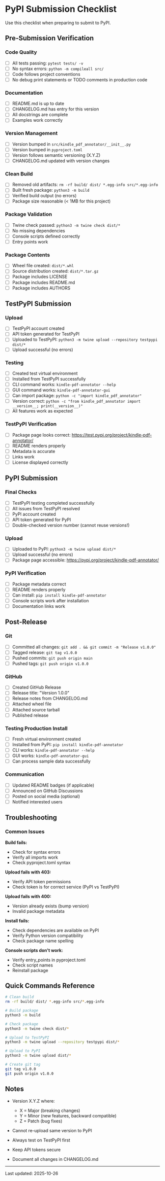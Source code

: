 # PyPI Submission Checklist

Use this checklist when preparing to submit to PyPI.

## Pre-Submission Verification

### Code Quality
- [ ] All tests passing: `pytest tests/ -v`
- [ ] No syntax errors: `python -m compileall src/`
- [ ] Code follows project conventions
- [ ] No debug print statements or TODO comments in production code

### Documentation
- [ ] README.md is up to date
- [ ] CHANGELOG.md has entry for this version
- [ ] All docstrings are complete
- [ ] Examples work correctly

### Version Management
- [ ] Version bumped in `src/kindle_pdf_annotator/__init__.py`
- [ ] Version bumped in `pyproject.toml`
- [ ] Version follows semantic versioning (X.Y.Z)
- [ ] CHANGELOG.md updated with version changes

### Clean Build
- [ ] Removed old artifacts: `rm -rf build/ dist/ *.egg-info src/*.egg-info`
- [ ] Built fresh package: `python3 -m build`
- [ ] Verified build output (no errors)
- [ ] Package size reasonable (< 1MB for this project)

### Package Validation
- [ ] Twine check passed: `python3 -m twine check dist/*`
- [ ] No missing dependencies
- [ ] Console scripts defined correctly
- [ ] Entry points work

### Package Contents
- [ ] Wheel file created: `dist/*.whl`
- [ ] Source distribution created: `dist/*.tar.gz`
- [ ] Package includes LICENSE
- [ ] Package includes README.md
- [ ] Package includes AUTHORS

## TestPyPI Submission

### Upload
- [ ] TestPyPI account created
- [ ] API token generated for TestPyPI
- [ ] Uploaded to TestPyPI: `python3 -m twine upload --repository testpypi dist/*`
- [ ] Upload successful (no errors)

### Testing
- [ ] Created test virtual environment
- [ ] Installed from TestPyPI successfully
- [ ] CLI command works: `kindle-pdf-annotator --help`
- [ ] GUI command works: `kindle-pdf-annotator-gui`
- [ ] Can import package: `python -c "import kindle_pdf_annotator"`
- [ ] Version correct: `python -c "from kindle_pdf_annotator import __version__; print(__version__)"`
- [ ] All features work as expected

### TestPyPI Verification
- [ ] Package page looks correct: https://test.pypi.org/project/kindle-pdf-annotator/
- [ ] README renders properly
- [ ] Metadata is accurate
- [ ] Links work
- [ ] License displayed correctly

## PyPI Submission

### Final Checks
- [ ] TestPyPI testing completed successfully
- [ ] All issues from TestPyPI resolved
- [ ] PyPI account created
- [ ] API token generated for PyPI
- [ ] Double-checked version number (cannot reuse versions!)

### Upload
- [ ] Uploaded to PyPI: `python3 -m twine upload dist/*`
- [ ] Upload successful (no errors)
- [ ] Package page accessible: https://pypi.org/project/kindle-pdf-annotator/

### PyPI Verification
- [ ] Package metadata correct
- [ ] README renders properly
- [ ] Can install: `pip install kindle-pdf-annotator`
- [ ] Console scripts work after installation
- [ ] Documentation links work

## Post-Release

### Git
- [ ] Committed all changes: `git add . && git commit -m "Release v1.0.0"`
- [ ] Tagged release: `git tag v1.0.0`
- [ ] Pushed commits: `git push origin main`
- [ ] Pushed tags: `git push origin v1.0.0`

### GitHub
- [ ] Created GitHub Release
- [ ] Release title: "Version 1.0.0"
- [ ] Release notes from CHANGELOG.md
- [ ] Attached wheel file
- [ ] Attached source tarball
- [ ] Published release

### Testing Production Install
- [ ] Fresh virtual environment created
- [ ] Installed from PyPI: `pip install kindle-pdf-annotator`
- [ ] CLI works: `kindle-pdf-annotator --help`
- [ ] GUI works: `kindle-pdf-annotator-gui`
- [ ] Can process sample data successfully

### Communication
- [ ] Updated README badges (if applicable)
- [ ] Announced on GitHub Discussions
- [ ] Posted on social media (optional)
- [ ] Notified interested users

## Troubleshooting

### Common Issues

**Build fails:**
- Check for syntax errors
- Verify all imports work
- Check pyproject.toml syntax

**Upload fails with 403:**
- Verify API token permissions
- Check token is for correct service (PyPI vs TestPyPI)

**Upload fails with 400:**
- Version already exists (bump version)
- Invalid package metadata

**Install fails:**
- Check dependencies are available on PyPI
- Verify Python version compatibility
- Check package name spelling

**Console scripts don't work:**
- Verify entry_points in pyproject.toml
- Check script names
- Reinstall package

## Quick Commands Reference

```bash
# Clean build
rm -rf build/ dist/ *.egg-info src/*.egg-info

# Build package
python3 -m build

# Check package
python3 -m twine check dist/*

# Upload to TestPyPI
python3 -m twine upload --repository testpypi dist/*

# Upload to PyPI
python3 -m twine upload dist/*

# Create git tag
git tag v1.0.0
git push origin v1.0.0
```

## Notes

- Version X.Y.Z where:
  - X = Major (breaking changes)
  - Y = Minor (new features, backward compatible)
  - Z = Patch (bug fixes)

- Cannot re-upload same version to PyPI
- Always test on TestPyPI first
- Keep API tokens secure
- Document all changes in CHANGELOG.md

---
Last updated: 2025-10-26

